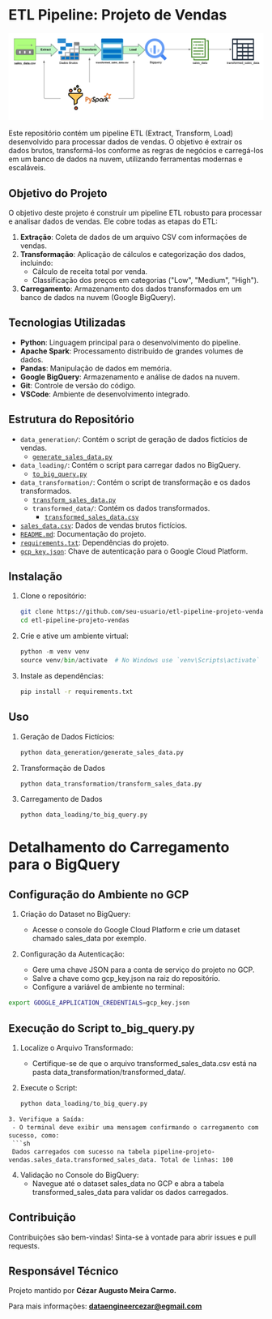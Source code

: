# ETL Pipeline: Projeto de Vendas

![Diagrama do Pipeline](arquitetura.png)

Este repositório contém um pipeline ETL (Extract, Transform, Load) desenvolvido para processar dados de vendas. O objetivo é extrair os dados brutos, transformá-los conforme as regras de negócios e carregá-los em um banco de dados na nuvem, utilizando ferramentas modernas e escaláveis.

## Objetivo do Projeto

O objetivo deste projeto é construir um pipeline ETL robusto para processar e analisar dados de vendas. Ele cobre todas as etapas do ETL:

1. **Extração**: Coleta de dados de um arquivo CSV com informações de vendas.
2. **Transformação**: Aplicação de cálculos e categorização dos dados, incluindo:
   - Cálculo de receita total por venda.
   - Classificação dos preços em categorias ("Low", "Medium", "High").
3. **Carregamento**: Armazenamento dos dados transformados em um banco de dados na nuvem (Google BigQuery).

## Tecnologias Utilizadas

- **Python**: Linguagem principal para o desenvolvimento do pipeline.
- **Apache Spark**: Processamento distribuído de grandes volumes de dados.
- **Pandas**: Manipulação de dados em memória.
- **Google BigQuery**: Armazenamento e análise de dados na nuvem.
- **Git**: Controle de versão do código.
- **VSCode**: Ambiente de desenvolvimento integrado.

## Estrutura do Repositório

- `data_generation/`: Contém o script de geração de dados fictícios de vendas.
  - [`generate_sales_data.py`](data_generation/generate_sales_data.py)
- `data_loading/`: Contém o script para carregar dados no BigQuery.
  - [`to_big_query.py`](data_loading/to_big_query.py)
- `data_transformation/`: Contém o script de transformação e os dados transformados.
  - [`transform_sales_data.py`](data_transformation/transform_sales_data.py)
  - `transformed_data/`: Contém os dados transformados.
    - [`transformed_sales_data.csv`](data_transformation/transformed_data/transformed_sales_data.csv)
- [`sales_data.csv`](sales_data.csv): Dados de vendas brutos fictícios.
- [`README.md`](README.md): Documentação do projeto.
- [`requirements.txt`](requirements.txt): Dependências do projeto.
- [`gcp_key.json`](gcp_key.json): Chave de autenticação para o Google Cloud Platform.

## Instalação

1. Clone o repositório:
   ```sh
   git clone https://github.com/seu-usuario/etl-pipeline-projeto-vendas.git
   cd etl-pipeline-projeto-vendas
   ```
2. Crie e ative um ambiente virtual:
   ```py
   python -m venv venv
   source venv/bin/activate  # No Windows use `venv\Scripts\activate`
   ```
3. Instale as dependências:
   ```sh
   pip install -r requirements.txt
  	```

## Uso

1. Geração de Dados Fictícios:
   ```sh
   python data_generation/generate_sales_data.py
   ```
2. Transformação de Dados
   ```sh
   python data_transformation/transform_sales_data.py
   ```
3. Carregamento de Dados
   ```sh
   python data_loading/to_big_query.py
   ```

# Detalhamento do Carregamento para o BigQuery

## Configuração do Ambiente no GCP

1. Criação do Dataset no BigQuery:
   - Acesse o console do Google Cloud Platform e crie um dataset chamado sales_data por exemplo.

2. Configuração da Autenticação:
   - Gere uma chave JSON para a conta de serviço do projeto no GCP.
   - Salve a chave como gcp_key.json na raiz do repositório.
   - Configure a variável de ambiente no terminal:
```sh
export GOOGLE_APPLICATION_CREDENTIALS=gcp_key.json
```
## Execução do Script to_big_query.py

1. Localize o Arquivo Transformado:
   - Certifique-se de que o arquivo transformed_sales_data.csv está na pasta data_transformation/transformed_data/.

2. Execute o Script:
   ```sh
   python data_loading/to_big_query.py
  ```
3. Verifique a Saída:
   - O terminal deve exibir uma mensagem confirmando o carregamento com sucesso, como:
   ```sh
   Dados carregados com sucesso na tabela pipeline-projeto-vendas.sales_data.transformed_sales_data. Total de linhas: 100
   ```
4. Validação no Console do BigQuery:
   - Navegue até o dataset sales_data no GCP e abra a tabela transformed_sales_data para validar os dados carregados.
   
## Contribuição

Contribuições são bem-vindas! Sinta-se à vontade para abrir issues e pull requests.

## Responsável Técnico

Projeto mantido por **Cézar Augusto Meira Carmo.** 

Para mais informações: **dataengineercezar@egmail.com**


